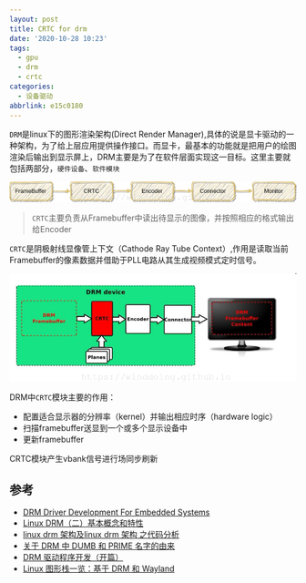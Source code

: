```yaml
---
layout: post
title: CRTC for drm
date: '2020-10-28 10:23'
tags:
  - gpu
  - drm
  - crtc
categories:
  - 设备驱动
abbrlink: e15c0180
---
```


`DRM`是linux下的图形渲染架构(Direct Render Manager),具体的说是显卡驱动的一种架构，为了给上层应用提供操作接口。而显卡，最基本的功能就是把用户的绘图渲染后输出到显示屏上，DRM主要是为了在软件层面实现这一目标。这里主要就包括两部分，`硬件设备`、`软件模块`

![drm](/images/2020/10/drm.png)

> `CRTC`主要负责从Framebuffer中读出待显示的图像，并按照相应的格式输出给Encoder

`CRTC`是阴极射线显像管上下文（Cathode Ray Tube Context）,作用是读取当前Framebuffer的像素数据并借助于PLL电路从其生成视频模式定时信号。

<!--more-->

![drm_layer](/images/2020/10/drm_layer.png)

DRM中`CRTC`模块主要的作用：
- 配置适合显示器的分辨率（kernel）并输出相应时序（hardware logic）
- 扫描framebuffer送显到一个或多个显示设备中
- 更新framebuffer

CRTC模块产生vbank信号进行场同步刷新



## 参考

- [DRM Driver Development For Embedded Systems](https://elinux.org/images/7/71/Elce11_dae.pdf)
- [Linux DRM（二）基本概念和特性](https://blog.csdn.net/dearsq/article/details/78394388)
- [linux drm 架构及linux drm 架构 之代码分析](https://blog.csdn.net/boyemachao/article/details/83576684)
- [关于 DRM 中 DUMB 和 PRIME 名字的由来](https://blog.csdn.net/hexiaolong2009/article/details/105961192)
- [DRM 驱动程序开发（开篇）](https://blog.csdn.net/hexiaolong2009/article/details/89810355)
- [Linux 图形栈一览：基于 DRM 和 Wayland](http://tinylab.org/linux-graphics-stack-overview#%E8%83%8C%E6%99%AFdrm--buffer-managementframe-buffer--planekernel-mode-setting)
